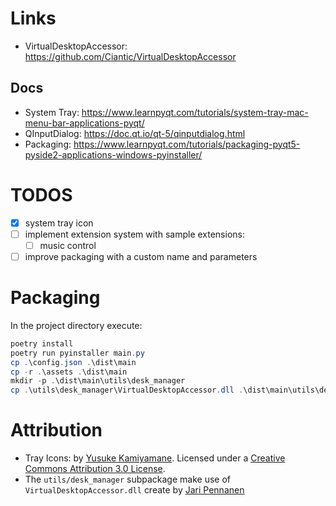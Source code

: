 # Links

- VirtualDesktopAccessor: https://github.com/Ciantic/VirtualDesktopAccessor

## Docs

- System Tray: https://www.learnpyqt.com/tutorials/system-tray-mac-menu-bar-applications-pyqt/
- QInputDialog: https://doc.qt.io/qt-5/qinputdialog.html
- Packaging: https://www.learnpyqt.com/tutorials/packaging-pyqt5-pyside2-applications-windows-pyinstaller/

# TODOS

- [x] system tray icon
- [ ] implement extension system with sample extensions:
    - [ ] music control
- [ ] improve packaging with a custom name and parameters

# Packaging

In the project directory execute:

```powershell
poetry install 
poetry run pyinstaller main.py
cp .\config.json .\dist\main
cp -r .\assets .\dist\main
mkdir -p .\dist\main\utils\desk_manager
cp .\utils\desk_manager\VirtualDesktopAccessor.dll .\dist\main\utils\desk_manager\
```

# Attribution

- Tray Icons: by [Yusuke Kamiyamane](http://p.yusukekamiyamane.com/). Licensed under
  a [Creative Commons Attribution 3.0 License](http://creativecommons.org/licenses/by/3.0/).
- The `utils/desk_manager` subpackage make use of `VirtualDesktopAccessor.dll` create
  by [Jari Pennanen](https://github.com/Ciantic)
  